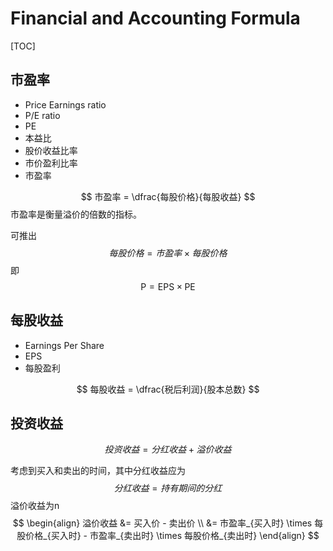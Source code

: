 # Financial and Accounting Formula

[TOC]

## 市盈率

* Price Earnings ratio
* P/E ratio
* PE
* 本益比
* 股价收益比率
* 市价盈利比率
* 市盈率

$$
市盈率 = \dfrac{每股价格}{每股收益}
$$
市盈率是衡量溢价的倍数的指标。

可推出
$$
每股价格 = 市盈率 \times 每股价格
$$
即
$$
\text{P}= \text{EPS} \times \text{PE}
$$

## 每股收益

* Earnings Per Share
* EPS
* 每股盈利

$$
每股收益 = \dfrac{税后利润}{股本总数}
$$

## 投资收益

$$
投资收益 = 分红收益 + 溢价收益
$$

考虑到买入和卖出的时间，其中分红收益应为
$$
分红收益 = 持有期间的分红
$$
溢价收益为n
$$
\begin{align}
溢价收益 &= 买入价 - 卖出价 \\
&= 市盈率_{买入时} \times 每股价格_{买入时} - 市盈率_{卖出时} \times 每股价格_{卖出时}
\end{align}
$$